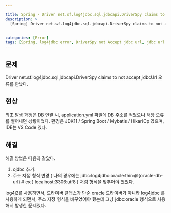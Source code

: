 ```yaml
---

title: Spring - Driver net.sf.log4jdbc.sql.jdbcapi.DriverSpy claims to not accept jdbcUrl
description: >
  [Spring] Driver net.sf.log4jdbc.sql.jdbcapi.DriverSpy claims to not accept jdbcUrl


categories: [Error]
tags: [Spring, log4jdbc error, DriverSpy not Accept jdbc url, jdbc url error]
---
```




## 문제

Driver net.sf.log4jdbc.sql.jdbcapi.DriverSpy claims to not accept jdbcUrl 오류를 만났다.

## 현상

최초 발생 과정은 DB 연결 시, application.yml 파일에 DB 주소를 적었으나 해당 오류를 뱉어내던 상황이었다.
환경은 JDK11 / Spring Boot / Mybatis / HikariCp 였으며, IDE는 VS Code 였다.

## 해결

해결 방법은 다음과 같았다.

1. ojdbc 추가.
2. 주소 지정 형식 변경 ( 나의 경우에는 jdbc:log4jdbc:oracle:thin:@{oracle-db-url} # ex ) localhost:3306:utf8 ) 처럼 형식을 맞추어야 했었다.

log4j2를 사용하면서, 드라이버 클래스가 단순 oracle 드라이버가 아니라 log4jdbc 를 사용하게 되면서, 주소 지정 형식을 바꾸었어야 했는데 그냥 jdbc:oracle 형식으로 사용해서 발생한 문제였다.
